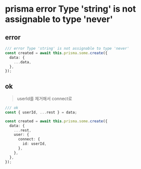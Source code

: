 # prisma error Type 'string' is not assignable to type 'never'

## error

```ts
/// error Type 'string' is not assignable to type 'never'
const created = await this.prisma.some.create({
  data: {
    ...data,
  },
});
```

## ok

> userId를 제거해서 connect로

```ts
/// ok
const { userId, ...rest } = data;

const created = await this.prisma.some.create({
  data: {
    ...rest,
    user: {
      connect: {
        id: userId,
      },
    },
  },
});
```
